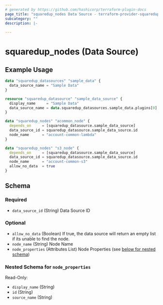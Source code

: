 ```yaml
---
# generated by https://github.com/hashicorp/terraform-plugin-docs
page_title: "squaredup_nodes Data Source - terraform-provider-squaredup"
subcategory: ""
description: |-
  
---
```


# squaredup_nodes (Data Source)



## Example Usage

```terraform
data "squaredup_datasources" "sample_data" {
  data_source_name = "Sample Data"
}

resource "squaredup_datasource" "sample_data_source" {
  display_name     = "Sample Data"
  data_source_name = data.squaredup_datasources.sample_data.plugins[0].display_name
}

data "squaredup_nodes" "acommon_node" {
  depends_on     = [squaredup_datasource.sample_data_source]
  data_source_id = squaredup_datasource.sample_data_source.id
  node_name      = "account-common-lambda"
}

data "squaredup_nodes" "s3_node" {
  depends_on     = [squaredup_datasource.sample_data_source]
  data_source_id = squaredup_datasource.sample_data_source.id
  node_name      = "account-common-s3"
  allow_no_data  = true
}
```

<!-- schema generated by tfplugindocs -->
## Schema

### Required

- `data_source_id` (String) Data Source ID

### Optional

- `allow_no_data` (Boolean) If true, the data source will return an empty list if its unable to find the node.
- `node_name` (String) Node Name
- `node_properties` (Attributes List) Node Properties (see [below for nested schema](#nestedatt--node_properties))

<a id="nestedatt--node_properties"></a>
### Nested Schema for `node_properties`

Read-Only:

- `display_name` (String)
- `id` (String)
- `source_name` (String)

